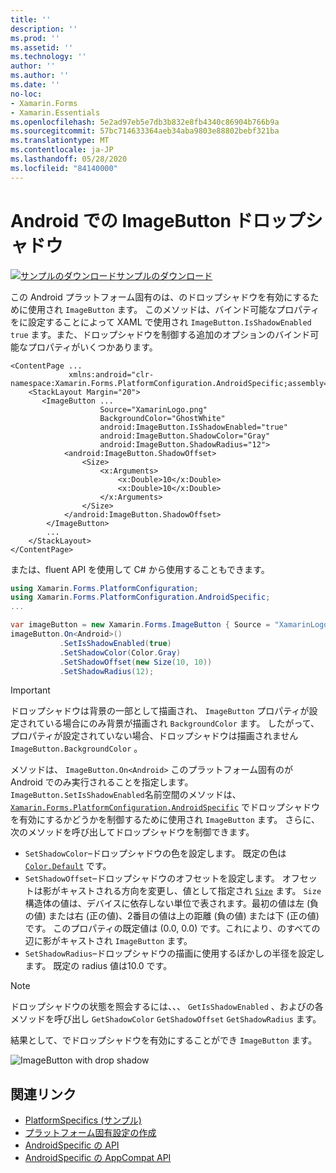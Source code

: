 ```yaml
---
title: ''
description: ''
ms.prod: ''
ms.assetid: ''
ms.technology: ''
author: ''
ms.author: ''
ms.date: ''
no-loc:
- Xamarin.Forms
- Xamarin.Essentials
ms.openlocfilehash: 5e2ad97eb5e7db3b832e8fb4340c86904b766b9a
ms.sourcegitcommit: 57bc714633364aeb34aba9803e88802bebf321ba
ms.translationtype: MT
ms.contentlocale: ja-JP
ms.lasthandoff: 05/28/2020
ms.locfileid: "84140000"
---
```

# <a name="imagebutton-drop-shadows-on-android"></a>Android での ImageButton ドロップシャドウ

[![サンプルのダウンロード](~/media/shared/download.png)サンプルのダウンロード](https://docs.microsoft.com/samples/xamarin/xamarin-forms-samples/userinterface-platformspecifics)

この Android プラットフォーム固有のは、のドロップシャドウを有効にするために使用され `ImageButton` ます。 このメソッドは、バインド可能なプロパティをに設定することによって XAML で使用され `ImageButton.IsShadowEnabled` `true` ます。また、ドロップシャドウを制御する追加のオプションのバインド可能なプロパティがいくつかあります。

```xaml
<ContentPage ...
             xmlns:android="clr-namespace:Xamarin.Forms.PlatformConfiguration.AndroidSpecific;assembly=Xamarin.Forms.Core">
    <StackLayout Margin="20">
       <ImageButton ...
                    Source="XamarinLogo.png"
                    BackgroundColor="GhostWhite"
                    android:ImageButton.IsShadowEnabled="true"
                    android:ImageButton.ShadowColor="Gray"
                    android:ImageButton.ShadowRadius="12">
            <android:ImageButton.ShadowOffset>
                <Size>
                    <x:Arguments>
                        <x:Double>10</x:Double>
                        <x:Double>10</x:Double>
                    </x:Arguments>
                </Size>
            </android:ImageButton.ShadowOffset>
        </ImageButton>
        ...
    </StackLayout>
</ContentPage>
```

または、fluent API を使用して C# から使用することもできます。

```csharp
using Xamarin.Forms.PlatformConfiguration;
using Xamarin.Forms.PlatformConfiguration.AndroidSpecific;
...

var imageButton = new Xamarin.Forms.ImageButton { Source = "XamarinLogo.png", BackgroundColor = Color.GhostWhite, ... };
imageButton.On<Android>()
           .SetIsShadowEnabled(true)
           .SetShadowColor(Color.Gray)
           .SetShadowOffset(new Size(10, 10))
           .SetShadowRadius(12);
```

> [!IMPORTANT]
> ドロップシャドウは背景の一部として描画され、 `ImageButton` プロパティが設定されている場合にのみ背景が描画され `BackgroundColor` ます。 したがって、プロパティが設定されていない場合、ドロップシャドウは描画されません `ImageButton.BackgroundColor` 。

メソッドは、 `ImageButton.On<Android>` このプラットフォーム固有のが Android でのみ実行されることを指定します。 `ImageButton.SetIsShadowEnabled`名前空間のメソッドは、 [`Xamarin.Forms.PlatformConfiguration.AndroidSpecific`](xref:Xamarin.Forms.PlatformConfiguration.AndroidSpecific) でドロップシャドウを有効にするかどうかを制御するために使用され `ImageButton` ます。 さらに、次のメソッドを呼び出してドロップシャドウを制御できます。

- `SetShadowColor`–ドロップシャドウの色を設定します。 既定の色は [`Color.Default`](xref:Xamarin.Forms.Color.Default*) です。
- `SetShadowOffset`–ドロップシャドウのオフセットを設定します。 オフセットは影がキャストされる方向を変更し、値として指定され [`Size`](xref:Xamarin.Forms.Size) ます。 `Size`構造体の値は、デバイスに依存しない単位で表されます。最初の値は左 (負の値) または右 (正の値)、2番目の値は上の距離 (負の値) または下 (正の値) です。 このプロパティの既定値は (0.0, 0.0) です。これにより、のすべての辺に影がキャストされ `ImageButton` ます。
- `SetShadowRadius`–ドロップシャドウの描画に使用するぼかしの半径を設定します。 既定の radius 値は10.0 です。

> [!NOTE]
> ドロップシャドウの状態を照会するには、、、 `GetIsShadowEnabled` 、およびの各メソッドを呼び出し `GetShadowColor` `GetShadowOffset` `GetShadowRadius` ます。

結果として、でドロップシャドウを有効にすることができ `ImageButton` ます。

![](imagebutton-drop-shadow-images/imagebutton-drop-shadow.png "ImageButton with drop shadow")

## <a name="related-links"></a>関連リンク

- [PlatformSpecifics (サンプル)](https://docs.microsoft.com/samples/xamarin/xamarin-forms-samples/userinterface-platformspecifics)
- [プラットフォーム固有設定の作成](~/xamarin-forms/platform/platform-specifics/index.md#creating-platform-specifics)
- [AndroidSpecific の API](xref:Xamarin.Forms.PlatformConfiguration.AndroidSpecific)
- [AndroidSpecific の AppCompat API](xref:Xamarin.Forms.PlatformConfiguration.AndroidSpecific.AppCompat)
